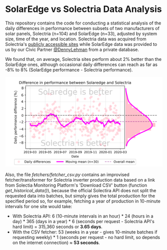 # SolarEdge vs Solectria Data Analysis  
This repository contains the code for conducting a statistical analysis of the daily differences in performance between subsets of two manufacturers of solar panels, Solectria (n=104) and SolarEdge (n=33), adjusted by system size, time of the year, and location.
Solectria data was acquired from Solectria's [publicly accessible sites](https://solrenview.com/cgi-bin/cgihandler.cgi?&sort=site_name&logo) while SolarEdge data was provided to us by our Civic Partner [@DennyLehman](https://github.com/DennyLehman) from a private database.

We found that, on average, Solectria sites perform about 2% better than the SolarEdge ones, although occasional daily differences can reach as far as -8% to 8% (SolarEdge performance - Solectria performance).

![Dataviz of differences](dataviz/diffs.png?raw=true "Differences plot")

Also, the file _fetchers/fetcher_csv.py_ contains an improvised fetcher/transformer for Solectria inverter production data based on a link from Solectia Monitoring Platform's 'Download CSV' button (function _get_historical_data()_), because the official Solectira API does not split the requested data into batches, but simply gives the total production for the specified period so, for example, fetching a year of production in 10-minute intervals for one site would take:
* With Solectria API: 6 (10-minute intervals in an hour) * 24 (hours in a day) * 365 (days in a year) * 6 (seconds per request - Solectria API's hard limit) = 315,360 seconds or __3.65 days__.
* With the CSV fetcher: 53 (weeks in a year - gives 10-minute batches if requesting weekly) * 1 (seconds per request - no hard limit, so depends on the internet connection) ≈ __53 seconds__.